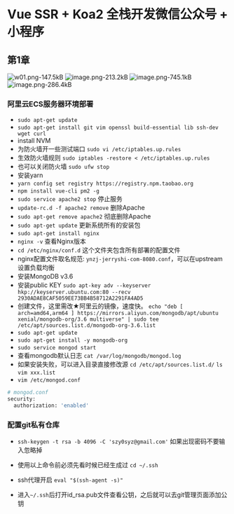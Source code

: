 # Vue SSR + Koa2 全栈开发微信公众号 + 小程序

## 第1章

![w01.png-147.5kB][1]
![image.png-213.2kB][2]
![image.png-745.1kB][3]
![image.png-286.4kB][4]

### 阿里云ECS服务器环境部署

- `sudo apt-get update`
- `sudo apt-get install git vim openssl build-essential lib ssh-dev wget curl`
- install NVM
- 为防火墙开一些测试端口 `sudo vi /etc/iptables.up.rules`
- 生效防火墙规则 `sudo iptables -restore < /etc/iptables.up.rules`
- 也可以关闭防火墙 `sudo ufw stop`
- 安装yarn
- `yarn config set registry https://registry.npm.taobao.org`
- `npm install vue-cli pm2 -g`
- `sudo service apache2 stop` 停止服务
- `update-rc.d -f apache2 remove` 删除Apache
- `sudo apt-get remove apache2` 彻底删除Apache
- `sudo apt-get update` 更新系统所有的安装包
- `sudo apt-get install nginx`
- `nginx -v` 查看Nginx版本
- `cd /etc/nginx/conf.d` 这个文件夹包含所有部署的配置文件
- nginx配置文件取名规范: `ynzj-jerryshi-com-8080.conf`，可以在upstream设置负载均衡
- 安装MongoDB v3.6
- 安装public KEY `sudo apt-key adv --keyserver hkp://keyserver.ubuntu.com:80 --recv 2930ADAE8CAF5059EE73BB4B58712A2291FA4AD5`
- 创建文件，这里需改★阿里云的镜像，速度快。 `echo "deb [ arch=amd64,arm64 ] https://mirrors.aliyun.com/mongodb/apt/ubuntu xenial/mongodb-org/3.6 multiverse" | sudo tee /etc/apt/sources.list.d/mongodb-org-3.6.list`
- `sudo apt-get update`
- `sudo apt-get install -y mongodb-org`
- `sudo service mongod start`
- 查看mongodb默认日志 `cat /var/log/mongodb/mongod.log`
- 如果安装失败，可以进入目录直接修改源 `cd /etc/apt/sources.list.d/` `ls` `vim xxx.list`
- `vim /etc/mongod.conf`

```bash
# mongod.conf
security:
  authorization: 'enabled'
```

### 配置git私有仓库

- `ssh-keygen -t rsa -b 4096 -C 'szy0syz@gmail.com'` 如果出现密码不要输入忽略掉
- 使用以上命令前必须先看时候已经生成过 `cd ~/.ssh`
- ssh代理开启 `eval "$(ssh-agent -s)"`
- 进入`~/.ssh`后打开id_rsa.pub文件查看公钥，之后就可以去git管理页面添加公钥

  [1]: http://static.zybuluo.com/szy0syz/qbf3fz7hgsxm6ykwigr8s8jm/w01.png
  [2]: http://static.zybuluo.com/szy0syz/bze9frkh04el10x9rct2ha3q/image.png
  [3]: http://static.zybuluo.com/szy0syz/u7kwc6lg19tyvvyykagzkrfb/image.png
  [4]: http://static.zybuluo.com/szy0syz/uor52mpuqf5nonkgg3evfesd/image.png
